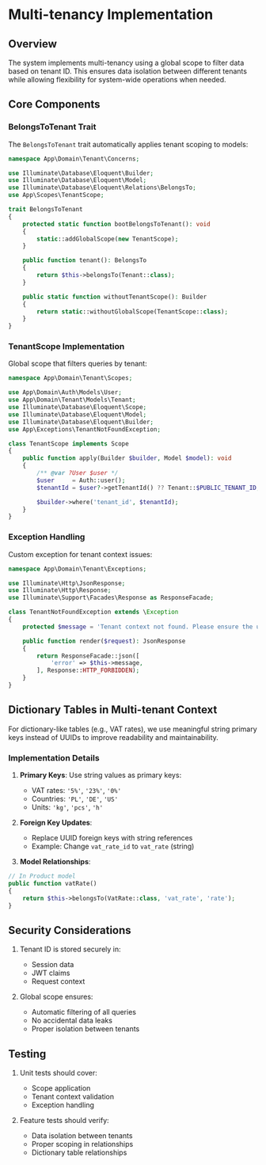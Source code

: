 # Multi-tenancy Implementation

## Overview
The system implements multi-tenancy using a global scope to filter data based on tenant ID. This ensures data isolation between different tenants while allowing flexibility for system-wide operations when needed.

## Core Components

### BelongsToTenant Trait
The `BelongsToTenant` trait automatically applies tenant scoping to models:

```php
namespace App\Domain\Tenant\Concerns;

use Illuminate\Database\Eloquent\Builder;
use Illuminate\Database\Eloquent\Model;
use Illuminate\Database\Eloquent\Relations\BelongsTo;
use App\Scopes\TenantScope;

trait BelongsToTenant
{
    protected static function bootBelongsToTenant(): void
    {
        static::addGlobalScope(new TenantScope);
    }

    public function tenant(): BelongsTo
    {
        return $this->belongsTo(Tenant::class);
    }

    public static function withoutTenantScope(): Builder
    {
        return static::withoutGlobalScope(TenantScope::class);
    }
}
```

### TenantScope Implementation
Global scope that filters queries by tenant:

```php
namespace App\Domain\Tenant\Scopes;

use App\Domain\Auth\Models\User;
use App\Domain\Tenant\Models\Tenant;
use Illuminate\Database\Eloquent\Scope;
use Illuminate\Database\Eloquent\Model;
use Illuminate\Database\Eloquent\Builder;
use App\Exceptions\TenantNotFoundException;

class TenantScope implements Scope
{
    public function apply(Builder $builder, Model $model): void
    {
        /** @var ?User $user */
        $user     = Auth::user();
        $tenantId = $user?->getTenantId() ?? Tenant::$PUBLIC_TENANT_ID;

        $builder->where('tenant_id', $tenantId);
    }
}
```

### Exception Handling
Custom exception for tenant context issues:

```php
namespace App\Domain\Tenant\Exceptions;

use Illuminate\Http\JsonResponse;
use Illuminate\Http\Response;
use Illuminate\Support\Facades\Response as ResponseFacade;

class TenantNotFoundException extends \Exception
{
    protected $message = 'Tenant context not found. Please ensure the user is properly authenticated for the correct tenant.';

    public function render($request): JsonResponse
    {
        return ResponseFacade::json([
            'error' => $this->message,
        ], Response::HTTP_FORBIDDEN);
    }
}

```

## Dictionary Tables in Multi-tenant Context

For dictionary-like tables (e.g., VAT rates), we use meaningful string primary keys instead of UUIDs to improve readability and maintainability.

### Implementation Details

1. **Primary Keys**: Use string values as primary keys:
   - VAT rates: `'5%'`, `'23%'`, `'0%'`
   - Countries: `'PL'`, `'DE'`, `'US'`
   - Units: `'kg'`, `'pcs'`, `'h'`

2. **Foreign Key Updates**:
   - Replace UUID foreign keys with string references
   - Example: Change `vat_rate_id` to `vat_rate` (string)

3. **Model Relationships**:
```php
// In Product model
public function vatRate()
{
    return $this->belongsTo(VatRate::class, 'vat_rate', 'rate');
}
```

## Security Considerations

1. Tenant ID is stored securely in:
   - Session data
   - JWT claims
   - Request context

2. Global scope ensures:
   - Automatic filtering of all queries
   - No accidental data leaks
   - Proper isolation between tenants

## Testing

1. Unit tests should cover:
   - Scope application
   - Tenant context validation
   - Exception handling

2. Feature tests should verify:
   - Data isolation between tenants
   - Proper scoping in relationships
   - Dictionary table relationships 
